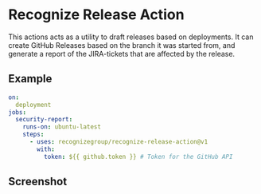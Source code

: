 # Recognize Release Action

This actions acts as a utility to draft releases based on deployments. It can create GitHub Releases
based on the branch it was started from, and generate a report of the JIRA-tickets that are affected by the release.

## Example
```yaml
on:
  deployment
jobs:
  security-report:
    runs-on: ubuntu-latest
    steps:
      - uses: recognizegroup/recognize-release-action@v1
        with:
          token: ${{ github.token }} # Token for the GitHub API
```

## Screenshot

